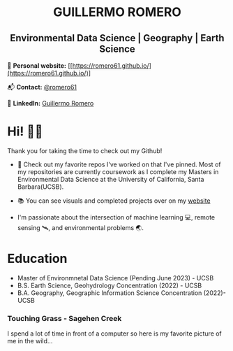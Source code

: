 
<h1 align="center"> GUILLERMO ROMERO </h1>

<h2 align="center"> Environmental Data Science | Geography | Earth Science </h2>


📝 **Personal website:** [[https://romero61.github.io/](https://romero61.github.io/)]

📬 **Contact:** [@romero61](romero61@ucsb.edu)

🔗 **LinkedIn:** [Guillermo Romero](https://www.linkedin.com/in/romero61/)
# Hi! 👋🏽
Thank you for taking the time to check out my Github! 

- 📌 Check out my favorite repos I've worked on that I've pinned. Most of my repositories are currently coursework as I complete my Masters in Environmental Data Science at the University of California, Santa Barbara(UCSB). 

- 📚 You can see visuals and completed projects over on my [website](https://romero61.github.io/projects.html)

-  I'm passionate about the intersection of machine learning  💻, remote sensing 🛰, and environmental problems 🌏.

# Education
- Master of Environmnetal Data Science (Pending June 2023) - UCSB
- B.S. Earth Science, Geohydrology Concentration (2022) - UCSB
- B.A. Geography, Geographic Information Science Concentration (2022)- UCSB

### Touching Grass - Sagehen Creek
I spend a lot of time in front of a computer so here is my favorite picture of me in the wild...

<!--
**romero61/romero61** is a ✨ _special_ ✨ repository because its `README.md` (this file) appears on your GitHub profile.

Here are some ideas to get you started:

- 🔭 I’m currently working on ...
- 🌱 I’m currently learning ...
- 👯 I’m looking to collaborate on ...
- 🤔 I’m looking for help with ...
- 💬 Ask me about ...
- 📫 How to reach me: ...
- 😄 Pronouns: ...
- ⚡ Fun fact: ...
-->
